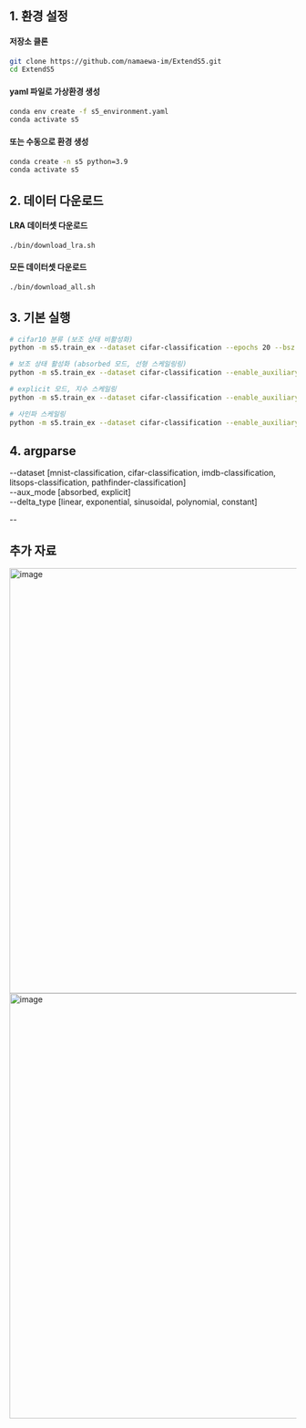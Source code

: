 
## 1. 환경 설정

#### 저장소 클론
```bash
git clone https://github.com/namaewa-im/ExtendS5.git
cd ExtendS5
```

#### yaml 파일로 가상환경 생성
```bash
conda env create -f s5_environment.yaml
conda activate s5
```

#### 또는 수동으로 환경 생성
```bash
conda create -n s5 python=3.9
conda activate s5
```

## 2. 데이터 다운로드

#### LRA 데이터셋 다운로드
```bash
./bin/download_lra.sh
```

#### 모든 데이터셋 다운로드
```bash
./bin/download_all.sh
```

## 3. 기본 실행

```bash
# cifar10 분류 (보조 상태 비활성화)
python -m s5.train_ex --dataset cifar-classification --epochs 20 --bsz 32

# 보조 상태 활성화 (absorbed 모드, 선형 스케일링링)
python -m s5.train_ex --dataset cifar-classification --enable_auxiliary --aux_mode absorbed --delta_type linear --epochs 20 --bsz 32

# explicit 모드, 지수 스케일링
python -m s5.train_ex --dataset cifar-classification --enable_auxiliary --aux_mode explicit --delta_type linear --epochs 20 --bsz 32

# 사인파 스케일링
python -m s5.train_ex --dataset cifar-classification --enable_auxiliary --aux_mode explicit --delta_type sinusoidal --epochs 20 --bsz 32
```

## 4. argparse
--dataset [mnist-classification, cifar-classification, imdb-classification, litsops-classification, pathfinder-classification]  
--aux_mode [absorbed, explicit]  
--delta_type [linear, exponential, sinusoidal, polynomial, constant]  

--
## 추가 자료
<img width="600" height="746" alt="image" src="https://github.com/user-attachments/assets/447cd98b-94d1-42f1-a33c-98cf2cd0b680" />
<img width="641" height="746" alt="image" src="https://github.com/user-attachments/assets/e1d75187-b65f-44cb-97e7-27d581aa1da9" />
